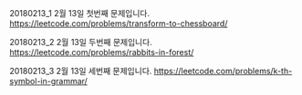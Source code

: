 ﻿20180213_1
2월 13일 첫번째 문제입니다.
https://leetcode.com/problems/transform-to-chessboard/

20180213_2
2월 13일 두번째 문제입니다.
https://leetcode.com/problems/rabbits-in-forest/

20180213_3
2월 13일 세번째 문제입니다.
https://leetcode.com/problems/k-th-symbol-in-grammar/

